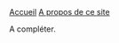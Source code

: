 
<div class="topnav">
  <a class="active" href="https://evaluation-modelisation-covid.github.io/france">Accueil</a>
  <a href="https://evaluation-modelisation-covid.github.io/france/about">A propos de ce site</a>
</div>
  

A compléter. 
